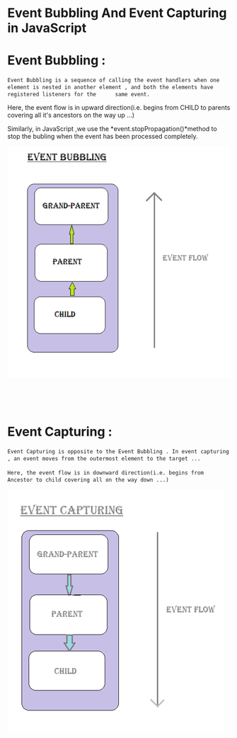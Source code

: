 # Event Bubbling And Event Capturing in JavaScript  
  
# Event Bubbling :  
    Event Bubbling is a sequence of calling the event handlers when one element is nested in another element , and both the elements have registered listeners for the      same event.  
      
 Here, the event flow is in upward direction(i.e. begins from CHILD to parents covering all it's ancestors on the way up ...) 

Similarly, in JavaScript ,we use the *event.stopPropagation()*method to stop the bubling when the event has been processed completely.  
    
![Screenshot](https://github.com/Ad-Manisha/WT/blob/main/Assignments/Assignment-6/Assets/event_bubbling.png)
 <pre>  
    
    
</pre>


# Event Capturing :
    Event Capturing is opposite to the Event Bubbling . In event capturing , an event moves from the outermost element to the target ...  

    Here, the event flow is in downward direction(i.e. begins from Ancestor to child covering all on the way down ...) 
      
   ![Screenshot](https://github.com/Ad-Manisha/WT/blob/main/Assignments/Assignment-6/Assets/event_capturing.png)
